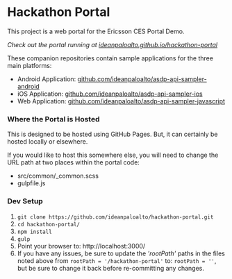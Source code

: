 Hackathon Portal
================

This project is a web portal for the Ericsson CES Portal Demo.

_Check out the portal running at [ideanpaloalto.github.io/hackathon-portal](http://ideanpaloalto.github.io/hackathon-portal/)_

These companion repositories contain sample applications for the three main platforms:

- Android Application: [github.com/ideanpaloalto/asdp-api-sampler-android](https://github.com/ideanpaloalto/asdp-api-sampler-android)
- iOS Application: [github.com/ideanpaloalto/asdp-api-sampler-ios](https://github.com/ideanpaloalto/asdp-api-sampler-ios)
- Web Application: [github.com/ideanpaloalto/asdp-api-sampler-javascript](https://github.com/ideanpaloalto/asdp-api-sampler-javascript)

### Where the Portal is Hosted

This is designed to be hosted using GitHub Pages. But, it can certainly be hosted locally or elsewhere.

If you would like to host this somewhere else, you will need to change the URL path at two places within the portal code:  
  - src/common/_common.scss
  - gulpfile.js

### Dev Setup

1. `git clone https://github.com/ideanpaloalto/hackathon-portal.git`
2. `cd hackathon-portal/`
3. `npm install`
4. `gulp`
5. Point your browser to: http://localhost:3000/
6. If you have any issues, be sure to update the _'rootPath'_ paths in the files noted above from `rootPath = '/hackathon-portal'` to: `rootPath = ''`, but be sure to change it back before re-committing any changes.

